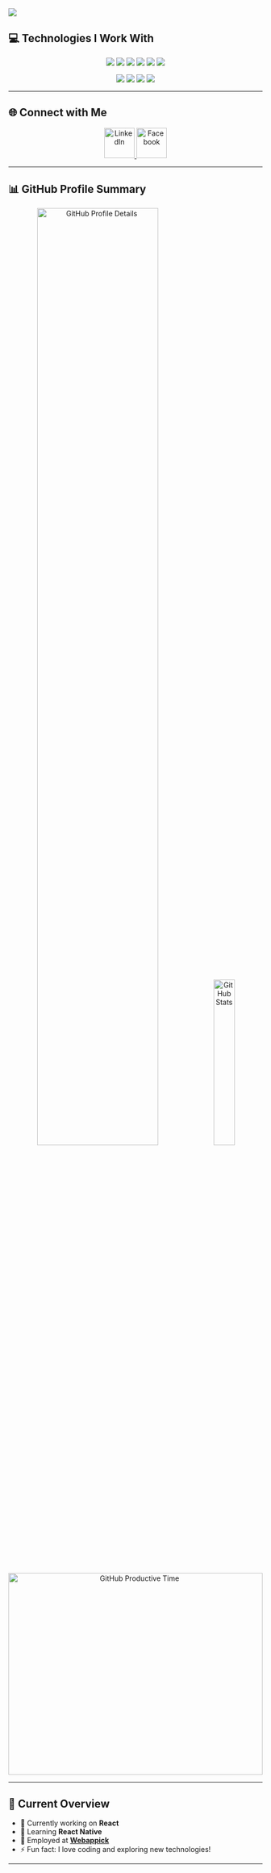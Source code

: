 <a href="https://www.facebook.com/ShojolIslamShojib">
<img src="/Images/Banner.png" />
</a>


## 💻 Technologies I Work With  

<p align="center">
<img src="./Images/HTML.png"/>
<img src="./Images/css.png"/>
<img src="./Images/JavaScript.png"/>
<img src="./Images/react.png"/>
<img src="./Images/redux.png"/>
<img src="./Images/tailwind.png"/>
</p>
<p align="center">
<img src="./Images/node.png/"/>
<img src="./Images/express.png"/>
<img src="./Images/mongodb.png"/>
<img src="./Images/firebase.png"/>
</p>

---

## 🌐 Connect with Me  

<p align="center">
  <a href="https://www.linkedin.com/in/shojol-s/" target="_blank">
    <img src="./Images//linkedIn.png" alt="LinkedIn" height="60" />
  </a>
  <a href="https://www.facebook.com/ShojolIslamShojib" target="_blank">
    <img src="./Images/facebook.png" alt="Facebook" height="60" />
  </a>
</p>

---

## 📊 GitHub Profile Summary  

<p align="center">
  <img src="http://github-profile-summary-cards.vercel.app/api/cards/profile-details?username=SHOJOL-ISLAM-77&theme=discord_old_blurple" alt="GitHub Profile Details" style="width: 69%;" />
  <img src="http://github-profile-summary-cards.vercel.app/api/cards/stats?username=SHOJOL-ISLAM-77&theme=nord_dark" alt="GitHub Stats" style="width: 29%;" />
</p>

<p align="center">
  <img src="http://github-profile-summary-cards.vercel.app/api/cards/productive-time?username=SHOJOL-ISLAM-77&theme=2077&utcOffset=8" alt="GitHub Productive Time" style="width: 100%; height:400px" />
</p>

---

## 🚀 Current Overview  

- 🔭 Currently working on **React**
- 🌱 Learning **React Native**
- 💼 Employed at **[Webappick](https://webappick.com/)**
- ⚡ Fun fact: I love coding and exploring new technologies!

---
